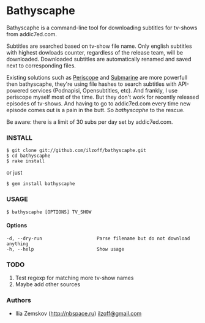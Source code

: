 Bathyscaphe
===========

Bathyscaphe is a command-line tool for downloading subtitles for tv-shows from addic7ed.com.

Subtitles are searched based on tv-show file name. Only english subtitles with highest dowloads counter, regardless of the release team, will be downloaded. Downloaded subtitles are automatically renamed and saved next to corresponding files.

Existing solutions such as [Periscope](http://code.google.com/p/periscope/) and [Submarine](https://github.com/blazt/submarine) are more powerfull then bathyscaphe, they're using file hashes to search subtitles with API-powered services (Podnapisi, Opensubtitles, etc). And frankly, I use periscope myself most of the time. But they don't work for recently released episodes of tv-shows. And having to go to addic7ed.com every time new episode comes out is a pain in the butt. So *bathyscaphe* to the rescue.

Be aware: there is a limit of 30 subs per day set by addic7ed.com. 

### INSTALL

    $ git clone git://github.com/ilzoff/bathyscaphe.git
    $ cd bathyscaphe
    $ rake install

or just 

    $ gem install bathyscaphe

### USAGE

    $ bathyscaphe [OPTIONS] TV_SHOW

#### Options
    -d, --dry-run                    Parse filename but do not download anything
    -h, --help                       Show usage

### TODO

  1. Test regexp for matching more tv-show names
  2. Maybe add other sources

### Authors

  - Ilia Zemskov (http://nbspace.ru) ilzoff@gmail.com